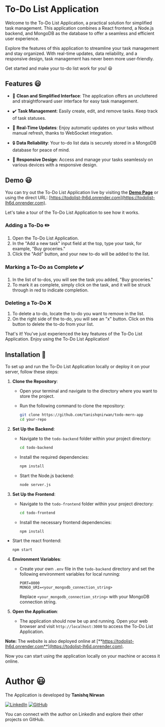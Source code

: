 # To-Do List Application

Welcome to the To-Do List Application, a practical solution for simplified task management. This application combines a React frontend, a Node.js backend, and MongoDB as the database to offer a seamless and efficient user experience.

Explore the features of this application to streamline your task management and stay organized. With real-time updates, data reliability, and a responsive design, task management has never been more user-friendly.

Get started and make your to-do list work for you! 😃

## Features 😃

- 💎 **Clean and Simplified Interface**: The application offers an uncluttered and straightforward user interface for easy task management.

- ✔️ **Task Management**: Easily create, edit, and remove tasks. Keep track of task statuses.

- 🔄 **Real-Time Updates**: Enjoy automatic updates on your tasks without manual refresh, thanks to WebSocket integration.

- 🔒 **Data Reliability**: Your to-do list data is securely stored in a MongoDB database for peace of mind.

- 📱 **Responsive Design**: Access and manage your tasks seamlessly on various devices with a responsive design.

## Demo 😃

You can try out the To-Do List Application live by visiting the [**Demo Page**](https://todolist-lh6d.onrender.com) or using the direct URL: [https://todolist-lh6d.onrender.com](https://todolist-lh6d.onrender.com).

Let's take a tour of the To-Do List Application to see how it works.

### Adding a To-Do ✏️

1. Open the To-Do List Application.
2. In the "Add a new task" input field at the top, type your task, for example, "Buy groceries."
3. Click the "Add" button, and your new to-do will be added to the list.

### Marking a To-Do as Complete ✔️

1. In the list of to-dos, you will see the task you added, "Buy groceries."
2. To mark it as complete, simply click on the task, and it will be struck through in red to indicate completion.

### Deleting a To-Do ❌

1. To delete a to-do, locate the to-do you want to remove in the list.
2. On the right side of the to-do, you will see an "x" button. Click on this button to delete the to-do from your list.

That's it! You've just experienced the key features of the To-Do List Application. Enjoy using the To-Do List Application!

## Installation 🚀

To set up and run the To-Do List Application locally or deploy it on your server, follow these steps:

1. **Clone the Repository**:
   - Open your terminal and navigate to the directory where you want to store the project.
   - Run the following command to clone the repository:

     ```bash
     git clone https://github.com/tanishqnirwan/todo-mern-app
     cd your-repo
     ```

2. **Set Up the Backend**:
   - Navigate to the `todo-backend` folder within your project directory:

     ```bash
     cd todo-backend
     ```

   - Install the required dependencies:

     ```bash
     npm install
     ```

   - Start the Node.js backend:

     ```bash
     node server.js
     ```

3. **Set Up the Frontend**:
   - Navigate to the `todo-frontend` folder within your project directory:

     ```bash
     cd todo-frontend
     ```

   - Install the necessary frontend dependencies:

     ```bash
     npm install
     ```

 - Start the react frontend:

     ```bash
     npm start
     ```    

4. **Environment Variables**:
   - Create your own `.env` file in the `todo-backend` directory and set the following environment variables for local running:

     ```env
     PORT=8000
     MONGO_URI=<your_mongodb_connection_string>
     ```

     Replace `<your_mongodb_connection_string>` with your MongoDB connection string.

5. **Open the Application**:
   - The application should now be up and running. Open your web browser and visit `http://localhost:3000` to access the To-Do List Application.

**Note:** The website is also deployed online at [**https://todolist-lh6d.onrender.com**](https://todolist-lh6d.onrender.com).

Now you can start using the application locally on your machine or access it online.

# Author 😃

The Application is developed by **Tanishq Nirwan** 



[![LinkedIn](https://img.shields.io/badge/LinkedIn-Connect-blue?style=for-the-badge&logo=linkedin)](https://www.linkedin.com/in/tanishqnirwan/)
[![GitHub](https://img.shields.io/badge/GitHub-Follow-blue?style=for-the-badge&logo=github)](https://github.com/tanishqnirwan)

You can connect with the author on LinkedIn and explore their other projects on GitHub.
